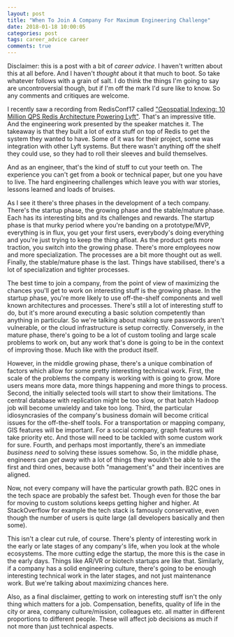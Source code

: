 ```yaml
---
layout: post
title: "When To Join A Company For Maximum Engineering Challenge"
date: 2018-01-18 10:00:05
categories: post
tags: career_advice career
comments: true
---
```


Disclaimer: this is a post with a bit of _career advice_. I haven't written about this at all before. And I haven't _thought_ about it that much to boot. So take whatever follows with a grain of salt. I do think the things I'm going to say are uncontroversial though, but if I'm off the mark I'd sure like to know. So any comments and critiques are welcome.

I recently saw a recording from RedisConf17 called ["Geospatial Indexing: 10 Million QPS Redis Architecture Powering Lyft"](https://www.youtube.com/watch?v=cSFWlF96Sds). That's an impressive title. And the engineering work presented by the speaker matches it. The takeaway is that they built a lot of extra stuff on top of Redis to get the system they wanted to have. Some of it was for their project, some was integration with other Lyft systems. But there wasn't anything off the shelf they could use, so they had to roll their sleeves and build themselves.

And as an engineer, that's the kind of stuff to cut your teeth on. The experience you can't get from a book or technical paper, but one you have to live. The hard engineering challenges which leave you with war stories, lessons learned and loads of bruises.

As I see it there's three phases in the development of a tech company. There's the startup phase, the growing phase and the stable/mature phase. Each has its interesting bits and its challenges and rewards. The startup phase is that murky period where you're banding on a prototype/MVP, everything is in flux, you get your first users, everybody's doing everything and you're just trying to keep the thing afloat. As the product gets more traction, you switch into the growing phase. There's more employees now and more specialization. The processes are a bit more thought out as well. Finally, the stable/mature phase is the last. Things have stabilised, there's a lot of specialization and tighter processes.

The best time to join a company, from the point of view of maximizing the chances you'll get to work on interesting stuff is the growing phase. In the startup phase, you're more likely to use off-the-shelf components and well known architectures and processes. There's still a lot of interesting stuff to do, but it's more around executing a basic solution competently than anything in particular. So we're talking about making sure passwords aren't vulnerable, or the cloud infrastructure is setup correctly. Conversely, in the mature phase, there's going to be a lot of custom tooling and large scale problems to work on, but any work that's done is going to be in the context of improving those. Much like with the product itself.

However, in the middle growing phase, there's a unique combination of factors which allow for some pretty interesting technical work. First, the scale of the problems the company is working with is going to grow. More users means more data, more things happening and more things to process. Second, the initially selected tools will start to show their limitations. The central database with replication might be too slow, or that batch Hadoop job will become unwieldy and take too long. Third, the particular idiosyncrasies of the company's business domain will become critical issues for the off-the-shelf tools. For a transportation or mapping company, GIS features will be important. For a social company, graph features will take priority etc. And those will need to be tackled with some custom work for sure. Fourth, and perhaps most importantly, there's an immediate _business need_ to solving these issues somehow. So, in the middle phase, engineers can _get away_ with a lot of things they wouldn't be able to in the first and third ones, because both "management's" and their incentives are aligned.

Now, not every company will have the particular growth path. B2C ones in the tech space are probably the safest bet. Though even for those the bar for moving to custom solutions keeps getting higher and higher. At StackOverflow for example the tech stack is famously conservative, even though the number of users is quite large (all developers basically and then some).

This isn't a clear cut rule, of course. There's plenty of interesting work in the early or late stages of any company's life, when you look at the whole ecosystems. The more cutting edge the startup, the more this is the case in the early days. Things like AR/VR or biotech startups are like that. Similarly, if a company has a solid engineering culture, there's going to be enough interesting technical work in the later stages, and not just maintenance work. But we're talking about maximizing chances here.

Also, as a final disclaimer, getting to work on interesting stuff isn't the only thing which matters for a job. Compensation, benefits, quality of life in the city or area, company culture/mission, colleagues etc. all matter in different proportions to different people. These will affect job decisions as much if not more than just technical aspects.
